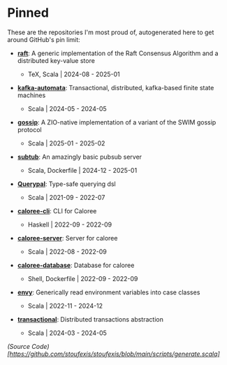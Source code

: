 # Pinned

These are the repositories I'm most proud of, autogenerated here to get around GitHub's pin limit:

* **[raft](https://github.com/stoufexis/raft)**: A generic implementation of the Raft Consensus Algorithm and a distributed key-value store
  * TeX, Scala | 2024-08 - 2025-01

* **[kafka-automata](https://github.com/stoufexis/kafka-automata)**: Transactional, distributed, kafka-based finite state machines
  * Scala | 2024-05 - 2024-05

* **[gossip](https://github.com/stoufexis/gossip)**: A ZIO-native implementation of a variant of the SWIM gossip protocol
  * Scala | 2025-01 - 2025-02

* **[subtub](https://github.com/stoufexis/subtub)**: An amazingly basic pubsub server
  * Scala, Dockerfile | 2024-12 - 2025-01

* **[Querypal](https://github.com/stoufexis/Querypal)**: Type-safe querying dsl
  * Scala | 2021-09 - 2022-07

* **[caloree-cli](https://github.com/stoufexis/caloree-cli)**: CLI for Caloree
  * Haskell | 2022-09 - 2022-09

* **[caloree-server](https://github.com/stoufexis/caloree-server)**: Server for caloree
  * Scala | 2022-08 - 2022-09

* **[caloree-database](https://github.com/stoufexis/caloree-database)**: Database for caloree
  * Shell, Dockerfile | 2022-09 - 2022-09

* **[envy](https://github.com/stoufexis/envy)**: Generically read environment variables into case classes
  * Scala | 2022-11 - 2024-12

* **[transactional](https://github.com/stoufexis/transactional)**: Distributed transactions abstraction
  * Scala | 2024-03 - 2024-05

_(Source Code)[https://github.com/stoufexis/stoufexis/blob/main/scripts/generate.scala]_
